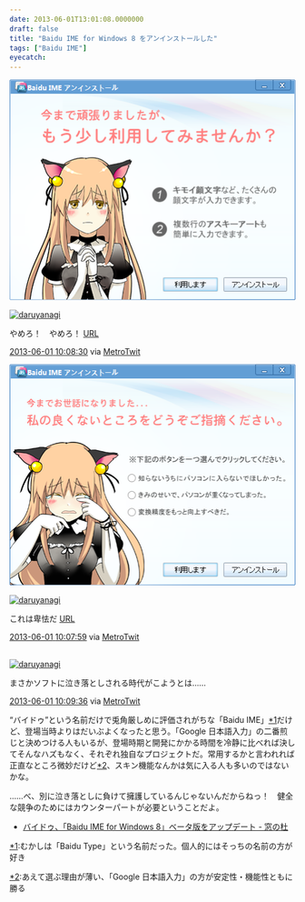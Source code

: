 ```yaml
---
date: 2013-06-01T13:01:08.0000000
draft: false
title: "Baidu IME for Windows 8 をアンインストールした"
tags: ["Baidu IME"]
eyecatch: 
---
```

<p><span itemscope itemtype="http://schema.org/Photograph"><img src="20130601125015.png" alt="f:id:daruyanagi:20130601125015p:plain" title="f:id:daruyanagi:20130601125015p:plain" class="hatena-fotolife" itemprop="image"></span></p><p><div class="twitter-detail twitter-detail-left"><div class="twitter-detail-user"><a class="twitter-user-screen-name" href="http://twitter.com/daruyanagi"><img src="http://a0.twimg.com/profile_images/3627871831/6edd3323ff7102a2463d910419a02e81_normal.png" alt="daruyanagi" height="48" width="48"></a></div><div class="twitter-detail-tweet"><p class="twitter-detail-text">      やめろ！　やめろ！ <a class="twitter-tweet-url" href="http://t.co/IQ4jRDCWPv" target="_top"><span>URL</span></a></p><p class="twitter-detail-info"><a href="http://twitter.com/daruyanagi/status/340635937249841152" class="twitter-detail-info-permalink"><span class="twitter-detail-info-date">2013-06-01</span> <span class="twitter-detail-info-time">10:08:30</span></a> <span class="twitter-detail-info-source">via <a href="http://www.metrotwit.com/" rel="nofollow">MetroTwit</a></span></p></div></div></p><p><span itemscope itemtype="http://schema.org/Photograph"><img src="20130601125024.png" alt="f:id:daruyanagi:20130601125024p:plain" title="f:id:daruyanagi:20130601125024p:plain" class="hatena-fotolife" itemprop="image"></span></p><p><div class="twitter-detail twitter-detail-left"><div class="twitter-detail-user"><a class="twitter-user-screen-name" href="http://twitter.com/daruyanagi"><img src="http://a0.twimg.com/profile_images/3627871831/6edd3323ff7102a2463d910419a02e81_normal.png" alt="daruyanagi" height="48" width="48"></a></div><div class="twitter-detail-tweet"><p class="twitter-detail-text">      これは卑怯だ <a class="twitter-tweet-url" href="http://t.co/qEPqkizjmH" target="_top"><span>URL</span></a></p><p class="twitter-detail-info"><a href="http://twitter.com/daruyanagi/status/340635805687107584" class="twitter-detail-info-permalink"><span class="twitter-detail-info-date">2013-06-01</span> <span class="twitter-detail-info-time">10:07:59</span></a> <span class="twitter-detail-info-source">via <a href="http://www.metrotwit.com/" rel="nofollow">MetroTwit</a></span></p></div></div><br />
<div class="twitter-detail twitter-detail-left"><div class="twitter-detail-user"><a class="twitter-user-screen-name" href="http://twitter.com/daruyanagi"><img src="http://a0.twimg.com/profile_images/3627871831/6edd3323ff7102a2463d910419a02e81_normal.png" alt="daruyanagi" height="48" width="48"></a></div><div class="twitter-detail-tweet"><p class="twitter-detail-text">      まさかソフトに泣き落としされる時代がこようとは……</p><p class="twitter-detail-info"><a href="http://twitter.com/daruyanagi/status/340636214258454528" class="twitter-detail-info-permalink"><span class="twitter-detail-info-date">2013-06-01</span> <span class="twitter-detail-info-time">10:09:36</span></a> <span class="twitter-detail-info-source">via <a href="http://www.metrotwit.com/" rel="nofollow">MetroTwit</a></span></p></div></div></p><p>“バイドゥ”という名前だけで兎角厳しめに評価されがちな「Baidu IME」<a href="#f1" name="fn1" title="むかしは「Baidu Type」という名前だった。個人的にはそっちの名前の方が好き">*1</a>だけど、登場当時よりはだいぶよくなったと思う。「Google 日本語入力」の二番煎じと決めつける人もいるが、登場時期と開発にかかる時間を冷静に比べれば決してそんなハズもなく、それぞれ独自なプロジェクトだ。常用するかと言われれば正直なところ微妙だけど<a href="#f2" name="fn2" title="あえて選ぶ理由が薄い、「Google 日本語入力」の方が安定性・機能性ともに勝る">*2</a>、スキン機能なんかは気に入る人も多いのではないかな。</p><p>……べ、別に泣き落としに負けて擁護しているんじゃないんだからねっ！　健全な競争のためにはカウンターパートが必要ということだよ。</p>

<ul>
<li><a href="http://www.forest.impress.co.jp/docs/news/20130524_600834.html">&#x30D0;&#x30A4;&#x30C9;&#x30A5;&#x3001;&#x300C;Baidu IME for Windows 8&#x300D;&#x30D9;&#x30FC;&#x30BF;&#x7248;&#x3092;&#x30A2;&#x30C3;&#x30D7;&#x30C7;&#x30FC;&#x30C8; - &#x7A93;&#x306E;&#x675C;</a></li>
</ul><div class="footnote">
<p class="footnote"><a href="#fn1" name="f1" class="footnote-number">*1</a><span class="footnote-delimiter">:</span><span class="footnote-text">むかしは「Baidu Type」という名前だった。個人的にはそっちの名前の方が好き</span></p>
<p class="footnote"><a href="#fn2" name="f2" class="footnote-number">*2</a><span class="footnote-delimiter">:</span><span class="footnote-text">あえて選ぶ理由が薄い、「Google 日本語入力」の方が安定性・機能性ともに勝る</span></p>
</div>